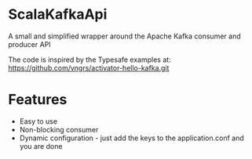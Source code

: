 # ScalaKafkaApi
A small and simplified wrapper around the Apache Kafka consumer and producer API

The code is inspired by the Typesafe examples at: 
https://github.com/vngrs/activator-hello-kafka.git

# Features
* Easy to use
* Non-blocking consumer
* Dynamic configuration - just add the keys to the application.conf and you are done
